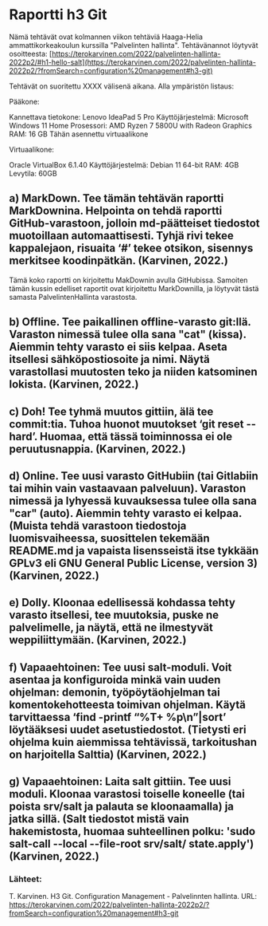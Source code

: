 # Raportti h3 Git

Nämä tehtävät ovat kolmannen viikon tehtäviä Haaga-Helia ammattikorkeakoulun kurssilla "Palvelinten hallinta". Tehtävänannot löytyvät osoitteesta: [https://terokarvinen.com/2022/palvelinten-hallinta-2022p2/#h1-hello-salt](https://terokarvinen.com/2022/palvelinten-hallinta-2022p2/?fromSearch=configuration%20management#h3-git)

Tehtävät on suoritettu XXXX välisenä aikana. Alla ympäristön listaus:

Pääkone:

Kannettava tietokone: Lenovo IdeaPad 5 Pro
Käyttöjärjestelmä: Microsoft Windows 11 Home
Prosessori: AMD Ryzen 7 5800U with Radeon Graphics
RAM: 16 GB
Tähän asennettu virtuaalikone

Virtuaalikone:

Oracle VirtualBox 6.1.40
Käyttöjärjestelmä: Debian 11 64-bit
RAM: 4GB
Levytila: 60GB

## a) MarkDown. Tee tämän tehtävän raportti MarkDownina. Helpointa on tehdä raportti GitHub-varastoon, jolloin md-päätteiset tiedostot muotoillaan automaattisesti. Tyhjä rivi tekee kappalejaon, risuaita ‘#’ tekee otsikon, sisennys merkitsee koodinpätkän. (Karvinen, 2022.)

Tämä koko raportti on kirjoitettu MakDownin avulla GitHubissa. Samoiten tämän kussin edelliset raportit ovat kirjoitettu MarkDownilla, ja löytyvät tästä samasta PalvelintenHallinta varastosta.

## b) Offline. Tee paikallinen offline-varasto git:llä. Varaston nimessä tulee olla sana "cat" (kissa). Aiemmin tehty varasto ei siis kelpaa. Aseta itsellesi sähköpostiosoite ja nimi. Näytä varastollasi muutosten teko ja niiden katsominen lokista. (Karvinen, 2022.)

## c) Doh! Tee tyhmä muutos gittiin, älä tee commit:tia. Tuhoa huonot muutokset ‘git reset --hard’. Huomaa, että tässä toiminnossa ei ole peruutusnappia. (Karvinen, 2022.)

## d) Online. Tee uusi varasto GitHubiin (tai Gitlabiin tai mihin vain vastaavaan palveluun). Varaston nimessä ja lyhyessä kuvauksessa tulee olla sana "car" (auto). Aiemmin tehty varasto ei kelpaa. (Muista tehdä varastoon tiedostoja luomisvaiheessa, suosittelen tekemään README.md ja vapaista lisensseistä itse tykkään GPLv3 eli GNU General Public License, version 3) (Karvinen, 2022.)

## e) Dolly. Kloonaa edellisessä kohdassa tehty varasto itsellesi, tee muutoksia, puske ne palvelimelle, ja näytä, että ne ilmestyvät weppiliittymään. (Karvinen, 2022.)

## f) Vapaaehtoinen: Tee uusi salt-moduli. Voit asentaa ja konfiguroida minkä vain uuden ohjelman: demonin, työpöytäohjelman tai komentokehotteesta toimivan ohjelman. Käytä tarvittaessa ‘find -printf “%T+ %p\n”|sort’ löytääksesi uudet asetustiedostot. (Tietysti eri ohjelma kuin aiemmissa tehtävissä, tarkoitushan on harjoitella Salttia) (Karvinen, 2022.)

## g) Vapaaehtoinen: Laita salt gittiin. Tee uusi moduli. Kloonaa varastosi toiselle koneelle (tai poista srv/salt ja palauta se kloonaamalla) ja jatka sillä. (Salt tiedostot mistä vain hakemistosta, huomaa suhteellinen polku: 'sudo salt-call --local --file-root srv/salt/ state.apply') (Karvinen, 2022.)


### Lähteet:

T. Karvinen. H3 Git. Configuration Management - Palvelinnten hallinta. 
URL: https://terokarvinen.com/2022/palvelinten-hallinta-2022p2/?fromSearch=configuration%20management#h3-git
